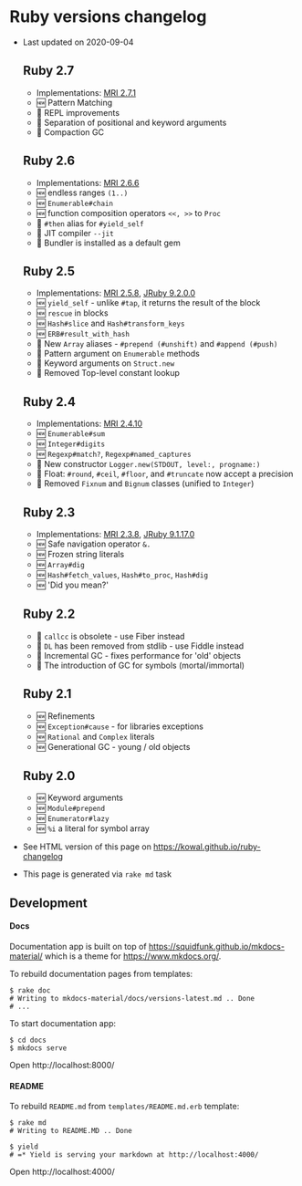 # Ruby versions changelog

* Last updated on 2020-09-04


  ## Ruby 2.7

  * Implementations: [MRI 2.7.1](https://www.ruby-lang.org/en/news/2020/03/31/ruby-2-7-1-released/)  
  * :new: Pattern Matching
  * :arrows_counterclockwise: REPL improvements
  * :arrows_counterclockwise: Separation of positional and keyword arguments
  * :gem: Compaction GC
  
  ## Ruby 2.6

  * Implementations: [MRI 2.6.6](https://www.ruby-lang.org/en/news/2020/03/31/ruby-2-6-6-released/)  
  * :new: endless ranges <code>(1..)</code>
  * :new: <code>Enumerable#chain</code>
  * :new: function composition operators <code><<, >></code> to <code>Proc</code>
  * :arrows_counterclockwise: <code>#then</code> alias for <code>#yield_self</code>
  * :gem: JIT compiler <code>--jit</code>
  * :gem: Bundler is installed as a default gem
  
  ## Ruby 2.5

  * Implementations: [MRI 2.5.8](https://www.ruby-lang.org/en/news/2020/03/31/ruby-2-5-8-released/), [JRuby 9.2.0.0](https://www.jruby.org/2018/05/24/jruby-9-2-0-0)  
  * :new: <code>yield_self</code> - unlike <code>#tap</code>, it returns the result of the block
  * :new: <code>rescue</code> in blocks
  * :new: <code>Hash#slice</code> and <code>Hash#transform_keys</code>
  * :new: <code>ERB#result_with_hash</code>
  * :arrows_counterclockwise: New <code>Array</code> aliases - <code>#prepend (#unshift)</code> and <code>#append (#push)</code>
  * :arrows_counterclockwise: Pattern argument on <code>Enumerable</code> methods
  * :arrows_counterclockwise: Keyword arguments on <code>Struct.new</code>
  * :arrows_counterclockwise: Removed Top-level constant lookup
  
  ## Ruby 2.4

  * Implementations: [MRI 2.4.10](https://www.ruby-lang.org/en/news/2020/03/31/ruby-2-4-10-released/)  
  * :new: <code>Enumerable#sum</code>
  * :new: <code>Integer#digits</code>
  * :new: <code>Regexp#match?</code>, <code>Regexp#named_captures</code>
  * :arrows_counterclockwise: New constructor <code>Logger.new(STDOUT, level:, progname:)</code>
  * :arrows_counterclockwise: Float: <code>#round</code>, <code>#ceil</code>, <code>#floor</code>, and <code>#truncate</code> now accept a precision
  * :put_litter_in_its_place: Removed <code>Fixnum</code> and <code>Bignum</code> classes (unified to <code>Integer</code>)
  
  ## Ruby 2.3

  * Implementations: [MRI 2.3.8](https://www.ruby-lang.org/en/news/2018/10/17/ruby-2-3-8-released), [JRuby 9.1.17.0](https://www.jruby.org/2018/04/23/jruby-9-1-17-0)  
  * :new: Safe navigation operator <code>&.</code>
  * :new: Frozen string literals
  * :new: <code>Array#dig</code>
  * :new: <code>Hash#fetch_values</code>, <code>Hash#to_proc</code>, <code>Hash#dig</code>
  * :new: 'Did you mean?'
  
  ## Ruby 2.2

  * :put_litter_in_its_place: <code>callcc</code> is obsolete - use Fiber instead
  * :put_litter_in_its_place: <code>DL</code> has been removed from stdlib - use Fiddle instead
  * :gem: Incremental GC - fixes performance for 'old' objects
  * :gem: The introduction of GC for symbols (mortal/immortal)
  
  ## Ruby 2.1

  * :new: Refinements
  * :new: <code>Exception#cause</code> - for libraries exceptions
  * :new: <code>Rational</code> and <code>Complex</code> literals
  * :new: Generational GC - young / old objects
  
  ## Ruby 2.0

  * :new: Keyword arguments
  * :new: <code>Module#prepend</code>
  * :new: <code>Enumerator#lazy</code>
  * :new: <code>%i</code> a literal for symbol array
  
* See HTML version of this page on https://kowal.github.io/ruby-changelog
* This page is generated via `rake md` task

## Development

#### Docs

Documentation app is built on top of https://squidfunk.github.io/mkdocs-material/ which is a theme for https://www.mkdocs.org/.


To rebuild documentation pages from templates:

    $ rake doc
    # Writing to mkdocs-material/docs/versions-latest.md .. Done
    # ...

To start documentation app:

    $ cd docs
    $ mkdocs serve

Open http://localhost:8000/

#### README

To rebuild `README.md` from `templates/README.md.erb` template:

    $ rake md
    # Writing to README.MD .. Done

    $ yield
    # =* Yield is serving your markdown at http://localhost:4000/

Open http://localhost:4000/

